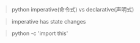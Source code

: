 > python imperative(命令式) vs declarative(声明式)

> imperative has state changes

> python -c 'import this'

